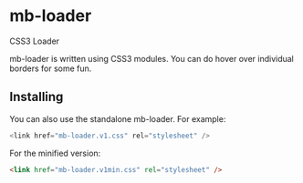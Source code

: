 # mb-loader
CSS3 Loader

mb-loader is written using CSS3 modules.
You can do hover over individual borders for some fun.

## Installing
You can also use the standalone mb-loader. For example:
```javascript
<link href="mb-loader.v1.css" rel="stylesheet" />
```
For the minified version:
```html
<link href="mb-loader.v1min.css" rel="stylesheet" />
```
